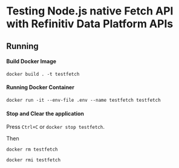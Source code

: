 # Testing Node.js native Fetch API with Refinitiv Data Platform APIs

## Running

#### Build Docker Image
```
docker build . -t testfetch
```
#### Running Docker Container
```
docker run -it --env-file .env --name testfetch testfetch
```
#### Stop and Clear the application 

Press ```Ctrl+C``` or ```docker stop testfetch```.

Then
```
docker rm testfetch

docker rmi testfetch
```